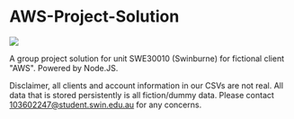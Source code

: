 # AWS-Project-Solution

![](https://media.tenor.com/CgGUXc-LDc4AAAAM/hacker-pc.gif)

A group project solution for unit SWE30010 (Swinburne) for fictional client "AWS". Powered by Node.JS.

Disclaimer, all clients and account information in our CSVs are not real. All data that is stored persistently is all fiction/dummy data. Please contact 103602247@student.swin.edu.au for any concerns.
